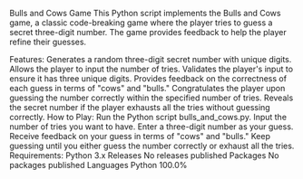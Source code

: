 Bulls and Cows Game
This Python script implements the Bulls and Cows game, a classic code-breaking game where the player tries to guess a secret three-digit number. The game provides feedback to help the player refine their guesses.

Features:
Generates a random three-digit secret number with unique digits.
Allows the player to input the number of tries.
Validates the player's input to ensure it has three unique digits.
Provides feedback on the correctness of each guess in terms of "cows" and "bulls."
Congratulates the player upon guessing the number correctly within the specified number of tries.
Reveals the secret number if the player exhausts all the tries without guessing correctly.
How to Play:
Run the Python script bulls_and_cows.py.
Input the number of tries you want to have.
Enter a three-digit number as your guess.
Receive feedback on your guess in terms of "cows" and "bulls."
Keep guessing until you either guess the number correctly or exhaust all the tries.
Requirements:
Python 3.x
Releases
No releases published
Packages
No packages published
Languages
Python
100.0%
